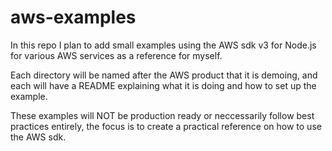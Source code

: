 # aws-examples

In this repo I plan to add small examples using the AWS sdk v3 for Node.js for various AWS services as a reference for myself.

Each directory will be named after the AWS product that it is demoing, and each will have a README explaining what it is doing and how to set up the example.

These examples will NOT be production ready or neccessarily follow best practices entirely, the focus is to create a practical reference on how to use the AWS sdk.
